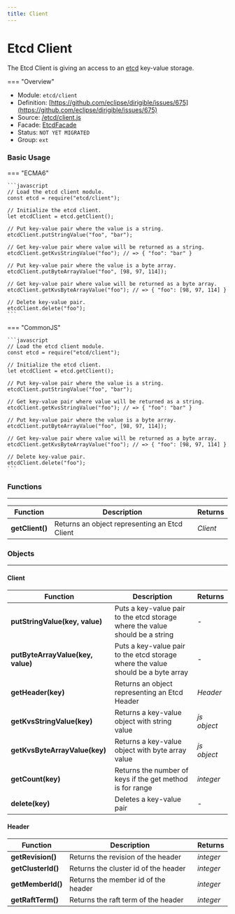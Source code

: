 ```yaml
---
title: Client
---
```


Etcd Client
===

The Etcd Client is giving an access to an [etcd](https://etcd.io/) key-value storage.

=== "Overview"
- Module: `etcd/client`
- Definition: [https://github.com/eclipse/dirigible/issues/675](https://github.com/eclipse/dirigible/issues/675)
- Source: [/etcd/client.js](https://github.com/eclipse/dirigible/tree/master/components/api-etcd/src/main/resources/META-INF/dirigible/rabbitmq/etcd.js)
- Facade: [EtcdFacade](https://github.com/eclipse/dirigible/blob/master/components/api-etcd/src/main/java/org/eclipse/dirigible/components/api/etcd/EtcdFacade.java)
- Status: `NOT YET MIGRATED`
- Group: `ext`


### Basic Usage

=== "ECMA6"

    ```javascript
    // Load the etcd client module.
    const etcd = require("etcd/client");

    // Initialize the etcd client.
    let etcdClient = etcd.getClient();

    // Put key-value pair where the value is a string.
    etcdClient.putStringValue("foo", "bar");

    // Get key-value pair where value will be returned as a string.
    etcdClient.getKvsStringValue("foo"); // => { "foo": "bar" }

    // Put key-value pair where the value is a byte array.
    etcdClient.putByteArrayValue("foo", [98, 97, 114]);

    // Get key-value pair where value will be returned as a byte array.
    etcdClient.getKvsByteArrayValue("foo"); // => { "foo": [98, 97, 114] }

    // Delete key-value pair.
    etcdClient.delete("foo");
    ```
    
=== "CommonJS"

    ```javascript
    // Load the etcd client module.
    const etcd = require("etcd/client");

    // Initialize the etcd client.
    let etcdClient = etcd.getClient();

    // Put key-value pair where the value is a string.
    etcdClient.putStringValue("foo", "bar");

    // Get key-value pair where value will be returned as a string.
    etcdClient.getKvsStringValue("foo"); // => { "foo": "bar" }

    // Put key-value pair where the value is a byte array.
    etcdClient.putByteArrayValue("foo", [98, 97, 114]);

    // Get key-value pair where value will be returned as a byte array.
    etcdClient.getKvsByteArrayValue("foo"); // => { "foo": [98, 97, 114] }

    // Delete key-value pair.
    etcdClient.delete("foo");
    ```


### Functions

---

Function     | Description | Returns
------------ | ----------- | --------
**getClient()**   | Returns an object representing an Etcd Client | *Client*

### Objects

---

#### Client

Function     | Description | Returns
------------ | ----------- | --------
**putStringValue(key, value)**   | Puts a key-value pair to the etcd storage where the value should be a string | *-*
**putByteArrayValue(key, value)**   | Puts a key-value pair to the etcd storage where the value should be a byte array | *-*
**getHeader(key)**   | Returns an object representing an Etcd Header | *Header*
**getKvsStringValue(key)**   | Returns a key-value object with string value | *js object*
**getKvsByteArrayValue(key)**   | Returns a key-value object with byte array value | *js object*
**getCount(key)**   | Returns the number of keys if the get method is for range | *integer*
**delete(key)**   | Deletes a key-value pair | *-*

#### Header

Function     | Description | Returns
------------ | ----------- | --------
**getRevision()**   | Returns the revision of the header | *integer*
**getClusterId()**   | Returns the cluster id of the header | *integer*
**getMemberId()**   | Returns the member id of the header | *integer*
**getRaftTerm()**   | Returns the raft term of the header | *integer*
 
